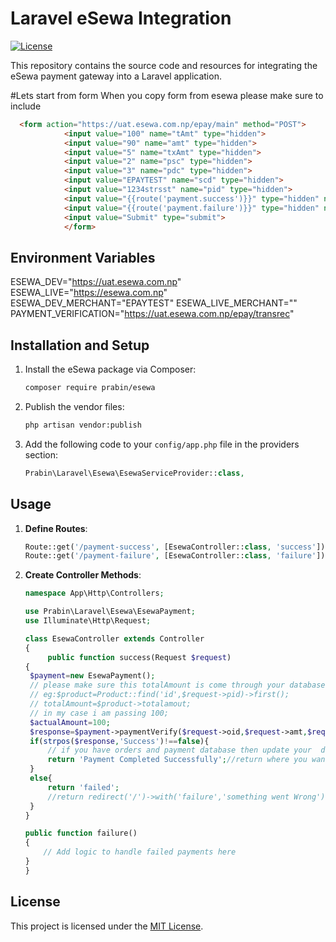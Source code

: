 # Laravel eSewa Integration

[![License](https://img.shields.io/badge/License-MIT-blue.svg)](https://opensource.org/licenses/MIT)

This repository contains the source code and resources for integrating the eSewa payment gateway into a Laravel application.

#Lets start from form
When you copy form from esewa please make sure to include
```html
  <form action="https://uat.esewa.com.np/epay/main" method="POST">
            <input value="100" name="tAmt" type="hidden">
            <input value="90" name="amt" type="hidden">
            <input value="5" name="txAmt" type="hidden">
            <input value="2" name="psc" type="hidden">
            <input value="3" name="pdc" type="hidden">
            <input value="EPAYTEST" name="scd" type="hidden">
            <input value="1234strsst" name="pid" type="hidden">
            <input value="{{route('payment.success')}}" type="hidden" name="su">
            <input value="{{route('payment.failure')}}" type="hidden" name="fu">
            <input value="Submit" type="submit">
            </form>
```


## Environment Variables

ESEWA_DEV="https://uat.esewa.com.np"
ESEWA_LIVE="https://esewa.com.np"
ESEWA_DEV_MERCHANT="EPAYTEST"
ESEWA_LIVE_MERCHANT=""
PAYMENT_VERIFICATION="https://uat.esewa.com.np/epay/transrec"

## Installation and Setup

1. Install the eSewa package via Composer:

    ```bash
    composer require prabin/esewa
    ```

2. Publish the vendor files:

    ```bash
    php artisan vendor:publish
    ```

3. Add the following code to your `config/app.php` file in the providers section:

    ```php
    Prabin\Laravel\Esewa\EsewaServiceProvider::class,
    ```

## Usage

1. **Define Routes**:

    ```php
    Route::get('/payment-success', [EsewaController::class, 'success'])->name('payment.success');
    Route::get('/payment-failure', [EsewaController::class, 'failure'])->name('payment.failure');
    ```

2. **Create Controller Methods**:

    ```php
    namespace App\Http\Controllers;

    use Prabin\Laravel\Esewa\EsewaPayment;
    use Illuminate\Http\Request;

    class EsewaController extends Controller
    {
         public function success(Request $request)
    {
     $payment=new EsewaPayment();
     // please make sure this totalAmount is come through your database
     // eg:$product=Product::find('id',$request->pid)->first();
     // totalAmount=$product->totalamout;
     // in my case i am passing 100;
     $actualAmount=100;
     $response=$payment->paymentVerify($request->oid,$request->amt,$request->refId,$actualAmount);
     if(strpos($response,'Success')!==false){
         // if you have orders and payment database then update your  database 
         return 'Payment Completed Successfully';//return where you want eg:return redirect('/')
     }
     else{
         return 'failed';
         //return redirect('/')->with('failure','something went Wrong');  
     }
    }

    public function failure()
    {
        // Add logic to handle failed payments here
    }
    }
    ```

## License

This project is licensed under the [MIT License](LICENSE).

